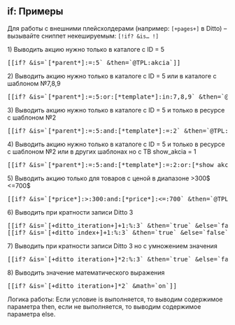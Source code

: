 
<meta http-equiv="Content-Type" content="text/html; charset=utf-8">
<h2>if: Примеры</h2>

<div class="alert alert-info">Для работы с внешними плейсхолдерами (например: <code>[+pages+]</code> в Ditto) – вызывайте сниппет некешируемым: <code>[!if? &is… !]</code></div>
<p>1) Выводить акцию нужно только в каталоге с ID = 5</p>
<pre class="brush: html;">[[if? &is=`[*parent*]:=:5` &then=`@TPL:akcia`]]</pre>
<p>2) Выводить акцию нужно только в каталоге с ID = 5 или в каталоге с шаблоном №7,8,9</p>
<pre class="brush: html;">[[if? &is=`[*parent*]:=:5:or:[*template*]:in:7,8,9` &then=`@TPL:akcia`]]</pre>
<p>3) Выводить акцию нужно только в каталоге с ID = 5 и только в ресурсе с шаблоном №2</p>
<pre class="brush: html;">[[if? &is=`[*parent*]:=:5:and:[*template*]:=:2` &then=`@TPL:akcia`]]</pre>
<p>4) Выводить акцию нужно только в каталоге с ID = 5 и только в ресурсе с шаблоном №2 или в других шаблонах но с ТВ show_akcia = 1</p>
<pre class="brush: html;">[[if? &is=`[*parent*]:=:5:and:[*template*]:=:2:or:[*show_akcia*]:=1` &then=`@TPL:akcia`]]</pre>
<p>5) Выводить акцию только для товаров с ценой в диапазоне &gt;300$ &lt;=700$</p>
<pre class="brush: html;">[[if? &is=`[*price*]:&gt;:300:and:[*price*]:&lt;=:700` &then=`@TPL:akcia`]]</pre>
<p>6) Выводить при кратности записи Ditto 3</p>
<pre class="brush: html;">[[if? &is=`[+ditto_iteration+]+1:%:3` &then=`true` &else=`false` &math=`on`]]
[[if? &is=`[+ditto_index+]+1:%:3` &then=`true` &else=`false`]]</pre>
<p>7) Выводить при кратности записи Ditto 3 но с умножением значения</p>
<pre class="brush: html;">[[if? &is=`[+ditto_iteration+]*2:%:3` &then=`true` &else=`false` &math=`on`]]</pre>
<p>8) Выводить значение математического выражения</p>
<pre class="brush: html;">[[if? &is=`[+ditto_iteration+]*2` &math=`on`]]</pre>
<p>Логика работы: Если условие is выполняется, то выводим содержимое параметра then, если не выполняется, то выводим содержимое параметра else.</p>